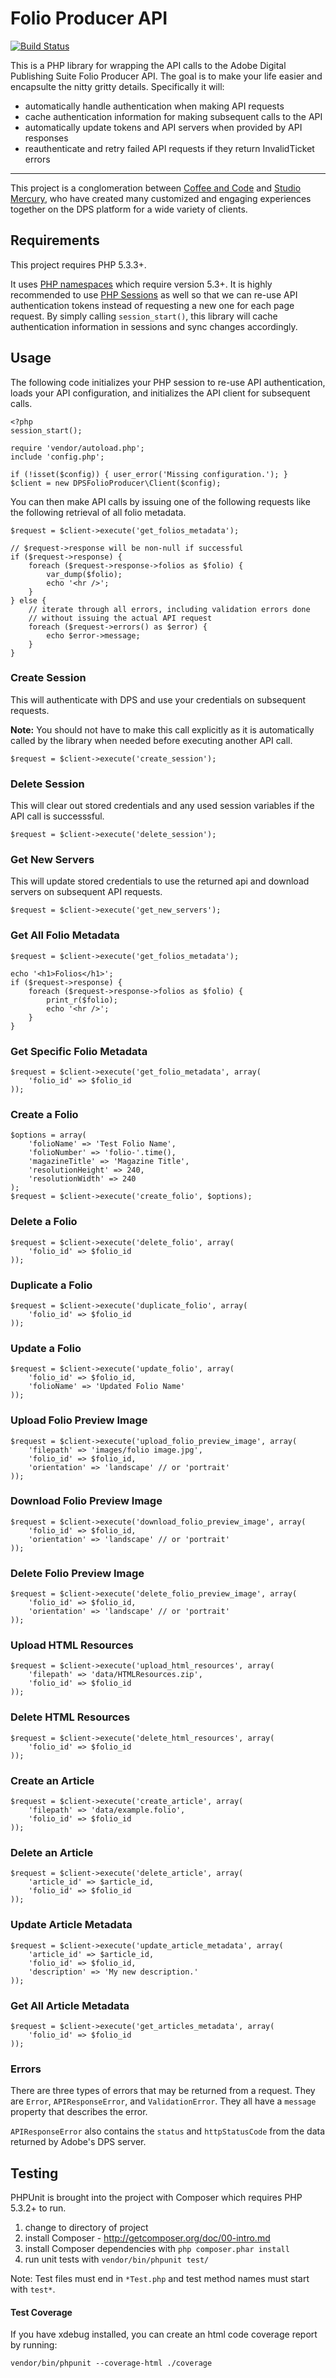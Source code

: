 # Folio Producer API
[![Build Status](https://magnum.travis-ci.com/CoffeeAndCode/folio-producer-api.png?token=PgRq1y9q1wqEUV2w6sXq&branch=master)](https://magnum.travis-ci.com/CoffeeAndCode/folio-producer-api)

This is a PHP library for wrapping the API calls to the Adobe Digital
Publishing Suite Folio Producer API. The goal is to make your life easier and
encapsulte the nitty gritty details. Specifically it will:

* automatically handle authentication when making API requests
* cache authentication information for making subsequent calls to the API
* automatically update tokens and API servers when provided by API responses
* reauthenticate and retry failed API requests if they return InvalidTicket errors

---

This project is a conglomeration between [Coffee and Code](http://www.coffeeandcode.com/)
and [Studio Mercury](http://www.smny.us/), who have created many customized and
engaging experiences together on the DPS platform for a wide variety of clients.


## Requirements

This project requires PHP 5.3.3+.

It uses [PHP namespaces](http://www.php.net/manual/en/language.namespaces.rationale.php)
which require version 5.3+. It is highly recommended to use
[PHP Sessions](http://www.php.net/manual/en/book.session.php) as
well so that we can re-use API authentication tokens instead of requesting
a new one for each page request. By simply calling `session_start()`, this
library will cache authentication information in sessions and sync changes
accordingly.


## Usage

The following code initializes your PHP session to re-use API authentication,
loads your API configuration, and initializes the API client for subsequent
calls.

    <?php
    session_start();

    require 'vendor/autoload.php';
    include 'config.php';

    if (!isset($config)) { user_error('Missing configuration.'); }
    $client = new DPSFolioProducer\Client($config);

You can then make API calls by issuing one of the following requests like
the following retrieval of all folio metadata.

    $request = $client->execute('get_folios_metadata');

    // $request->response will be non-null if successful
    if ($request->response) {
        foreach ($request->response->folios as $folio) {
            var_dump($folio);
            echo '<hr />';
        }
    } else {
        // iterate through all errors, including validation errors done
        // without issuing the actual API request
        foreach ($request->errors() as $error) {
            echo $error->message;
        }
    }


### Create Session

This will authenticate with DPS and use your credentials on subsequent requests.

**Note:** You should not have to make this call explicitly as it is
automatically called by the library when needed before executing another API
call.

    $request = $client->execute('create_session');


### Delete Session

This will clear out stored credentials and any used session variables if the
API call is successsful.

    $request = $client->execute('delete_session');


### Get New Servers

This will update stored credentials to use the returned api and download servers
on subsequent API requests.

    $request = $client->execute('get_new_servers');


### Get All Folio Metadata

    $request = $client->execute('get_folios_metadata');

    echo '<h1>Folios</h1>';
    if ($request->response) {
        foreach ($request->response->folios as $folio) {
            print_r($folio);
            echo '<hr />';
        }
    }


### Get Specific Folio Metadata

    $request = $client->execute('get_folio_metadata', array(
        'folio_id' => $folio_id
    ));


### Create a Folio

    $options = array(
        'folioName' => 'Test Folio Name',
        'folioNumber' => 'folio-'.time(),
        'magazineTitle' => 'Magazine Title',
        'resolutionHeight' => 240,
        'resolutionWidth' => 240
    );
    $request = $client->execute('create_folio', $options);


### Delete a Folio

    $request = $client->execute('delete_folio', array(
        'folio_id' => $folio_id
    ));


### Duplicate a Folio

    $request = $client->execute('duplicate_folio', array(
        'folio_id' => $folio_id
    ));


### Update a Folio

    $request = $client->execute('update_folio', array(
        'folio_id' => $folio_id,
        'folioName' => 'Updated Folio Name'
    ));


### Upload Folio Preview Image

    $request = $client->execute('upload_folio_preview_image', array(
        'filepath' => 'images/folio image.jpg',
        'folio_id' => $folio_id,
        'orientation' => 'landscape' // or 'portrait'
    ));


### Download Folio Preview Image

    $request = $client->execute('download_folio_preview_image', array(
        'folio_id' => $folio_id,
        'orientation' => 'landscape' // or 'portrait'
    ));


### Delete Folio Preview Image

    $request = $client->execute('delete_folio_preview_image', array(
        'folio_id' => $folio_id,
        'orientation' => 'landscape' // or 'portrait'
    ));


### Upload HTML Resources

    $request = $client->execute('upload_html_resources', array(
        'filepath' => 'data/HTMLResources.zip',
        'folio_id' => $folio_id
    ));


### Delete HTML Resources

    $request = $client->execute('delete_html_resources', array(
        'folio_id' => $folio_id
    ));


### Create an Article

    $request = $client->execute('create_article', array(
        'filepath' => 'data/example.folio',
        'folio_id' => $folio_id
    ));


### Delete an Article

    $request = $client->execute('delete_article', array(
        'article_id' => $article_id,
        'folio_id' => $folio_id
    ));


### Update Article Metadata

    $request = $client->execute('update_article_metadata', array(
        'article_id' => $article_id,
        'folio_id' => $folio_id,
        'description' => 'My new description.'
    ));


### Get All Article Metadata

    $request = $client->execute('get_articles_metadata', array(
        'folio_id' => $folio_id
    ));


### Errors

There are three types of errors that may be returned from a request. They
are `Error`, `APIResponseError`, and `ValidationError`. They all have a
`message` property that describes the error.

`APIResponseError` also contains the `status` and `httpStatusCode` from
the data returned by Adobe's DPS server.


## Testing

PHPUnit is brought into the project with Composer which requires PHP 5.3.2+ to run.

1. change to directory of project
2. install Composer - http://getcomposer.org/doc/00-intro.md
3. install Composer dependencies with `php composer.phar install`
4. run unit tests with `vendor/bin/phpunit test/`

Note: Test files must end in `*Test.php` and test method names must start with `test*`.


#### Test Coverage

If you have xdebug installed, you can create an html code coverage report by running:

    vendor/bin/phpunit --coverage-html ./coverage
